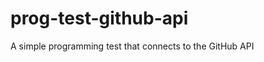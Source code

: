 prog-test-github-api
====================

A simple programming test that connects to the GitHub API
